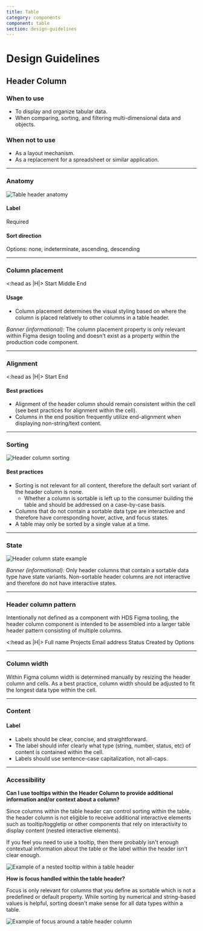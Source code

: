 ```yaml
---
title: Table
category: components
component: table
section: design-guidelines
---
```


# Design Guidelines

## Header Column

### When to use

- To display and organize tabular data.
- When comparing, sorting, and filtering multi-dimensional data and objects.

### When not to use

- As a layout mechanism.
- As a replacement for a spreadsheet or similar application.

---

### Anatomy

![Table header anatomy](/assets/components/table/table-header_column-anatomy.png)

#### Label

Required

#### Sort direction

Options: none, indeterminate, ascending, descending

---

### Column placement

<section>
    <Hds::Table>
        <:head as |H|>
            <H.Tr>
                <H.Th>Start</H.Th>
                <H.Th>Middle</H.Th>
                <H.Th>End</H.Th>
            </H.Tr>
        </:head>
    </Hds::Table>
</section>

#### Usage

- Column placement determines the visual styling based on where the column is placed relatively to other columns in a table header.

_Banner (informational):_ The column placement property is only relevant within Figma design tooling and doesn't exist as a property within the production code component.

---

### Alignment

<section>
    <Hds::Table>
        <:head as |H|>
            <H.Tr>
                <H.Th>Start</H.Th>
                <H.Th>End</H.Th>
            </H.Tr>
        </:head>
    </Hds::Table>
</section>

#### Best practices

- Alignment of the header column should remain consistent within the cell (see best practices for alignment within the cell).
- Columns in the end position frequently utilize end-alignment when displaying non-string/text content.

---

### Sorting

![Header column sorting](/assets/components/table/table-header_column-sorting.png)

#### Best practices

- Sorting is not relevant for all content, therefore the default sort variant of the header column is none.
  - Whether a column is sortable is left up to the consumer building the table and should be addressed on a case-by-case basis.
- Columns that do not contain a sortable data type are interactive and therefore have corresponding hover, active, and focus states.
- A table may only be sorted by a single value at a time.

---

### State

![Header column state example](/assets/components/table/table-header_column-state.png)

_Banner (informational):_ Only header columns that contain a sortable data type have state variants. Non-sortable header columns are not interactive and therefore do not have interactive states.

---

### Header column pattern

Intentionally not defined as a component with HDS Figma tooling, the header column component is intended to be assembled into a larger table header pattern consisting of multiple columns.

<section>
    <Hds::Table>
        <:head as |H|>
            <H.Tr>
                <H.Th>Full name</H.Th>
                <H.Th>Projects</H.Th>
                <H.Th>Email address</H.Th>
                <H.Th>Status</H.Th>
                <H.Th>Created by</H.Th>
                <H.Th>Options</H.Th>
            </H.Tr>
        </:head>
    </Hds::Table>
</section>

---

### Column width

Within Figma column width is determined manually by resizing the header column and cells. As a best practice, column width should be adjusted to fit the longest data type within the cell.

---

### Content

#### Label

- Labels should be clear, concise, and straightforward.
- The label should infer clearly what type (string, number, status, etc) of content is contained within the cell.
- Labels should use sentence-case capitalization, not all-caps.

---

### Accessibility

**Can I use tooltips within the Header Column to provide additional information and/or context about a column?**

Since columns within the table header can control sorting within the table, the header column is not eligible to receive additional interactive elements such as tooltip/toggletip or other components that rely on interactivity to display content (nested interactive elements).

If you feel you need to use a tooltip, then there probably isn't enough contextual information about the table or the label within the header isn't clear enough.

![Example of a nested tooltip within a table header](/assets/components/table/table-header_column-nested_tooltip.png)

**How is focus handled within the table header?**

Focus is only relevant for columns that you define as sortable which is not a predefined or default property. While sorting by numerical and string-based values is helpful, sorting doesn't make sense for all data types within a table.

![Example of focus around a table header column](/assets/components/table/table-header_column-focus_example.png)
